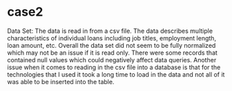 # case2

Data Set: The data is read in from a csv file. The data describes multiple characteristics of individual loans including job titles, employment length, loan amount, etc. Overall the data set did not seem to be fully normalized which may not be an issue if it is read only. There were some records that contained null values which could negatively affect data queries. Another issue when it comes to reading in the csv file into a database is that for the technologies that I used it took a long time to load in the data and not all of it was able to be inserted into the table. 
